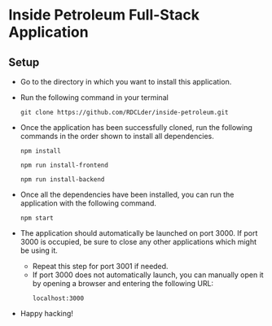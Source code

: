 # Inside Petroleum Full-Stack Application

## Setup

- Go to the directory in which you want to install this application.

- Run the following command in your terminal
    ```
    git clone https://github.com/RDCLder/inside-petroleum.git
    ```

- Once the application has been successfully cloned, run the following commands in the order shown to install all dependencies.
    ```
    npm install
    ```
    ```
    npm run install-frontend
    ```
    ```
    npm run install-backend
    ```

- Once all the dependencies have been installed, you can run the application with the following command.
    ```
    npm start
    ```

- The application should automatically be launched on port 3000.  If port 3000 is occupied, be sure to close any other applications which might be using it.
    - Repeat this step for port 3001 if needed.
    - If port 3000 does not automatically launch, you can manually open it by opening a browser and entering the following URL:
        ```
        localhost:3000
        ```

- Happy hacking!